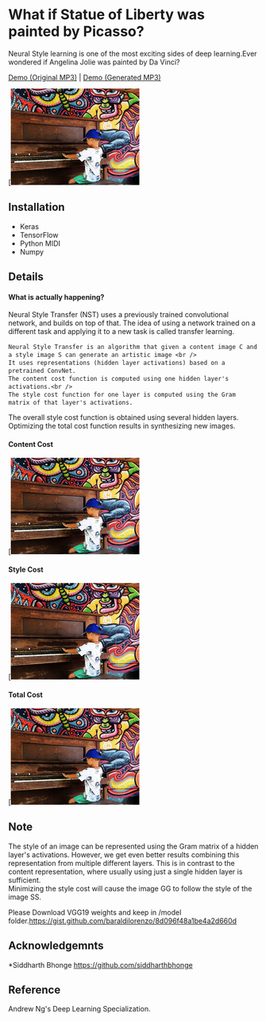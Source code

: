 # What if Statue of Liberty was painted by Picasso?

Neural Style learning is one of the most exciting sides of deep learning.Ever wondered if Angelina Jolie was painted by Da Vinci?
 
[Demo (Original MP3)](https://soundcloud.com/siddharth-bhonge/original?in=siddharth-bhonge/sets/lstm-output) | 
[Demo (Generated MP3)](https://soundcloud.com/siddharth-bhonge/generated?in=siddharth-bhonge/sets/lstm-output)

[![screenshot](https://github.com/siddharthbhonge/Piano_music_generation_using_LSTM/blob/master/img/images.jpeg)
## Installation

 - Keras
 - TensorFlow
 - Python MIDI
-  Numpy

## Details

  #### What is actually happening?
  
  Neural Style Transfer (NST) uses a previously trained convolutional network, and builds on top of that. The idea of using a network trained on a different task and applying it to a new task is called transfer learning.  <br />

    Neural Style Transfer is an algorithm that given a content image C and a style image S can generate an artistic image <br />
    It uses representations (hidden layer activations) based on a pretrained ConvNet.
    The content cost function is computed using one hidden layer's activations.<br />
    The style cost function for one layer is computed using the Gram matrix of that layer's activations. 
The overall style cost function is obtained using several hidden layers.<br/>
    Optimizing the total cost function results in synthesizing new images.<br />
  
  

  ####  Content Cost
[![screenshot](https://github.com/siddharthbhonge/Piano_music_generation_using_LSTM/blob/master/img/images.jpeg)

  



 #### Style Cost

[![screenshot](https://github.com/siddharthbhonge/Piano_music_generation_using_LSTM/blob/master/img/images.jpeg)


 #### Total Cost

[![screenshot](https://github.com/siddharthbhonge/Piano_music_generation_using_LSTM/blob/master/img/images.jpeg)



## Note

The style of an image can be represented using the Gram matrix of a hidden layer's activations. However, we get even better results combining this representation from multiple different layers. This is in contrast to the content representation, where usually using just a single hidden layer is sufficient.<br />
Minimizing the style cost will cause the image GG to follow the style of the image SS. <br />
 
Please Download VGG19 weights and keep in /model folder.https://gist.github.com/baraldilorenzo/8d096f48a1be4a2d660d
## Acknowledgemnts 

*Siddharth Bhonge https://github.com/siddharthbhonge 




## Reference

Andrew Ng's Deep Learning Specialization.<br />

